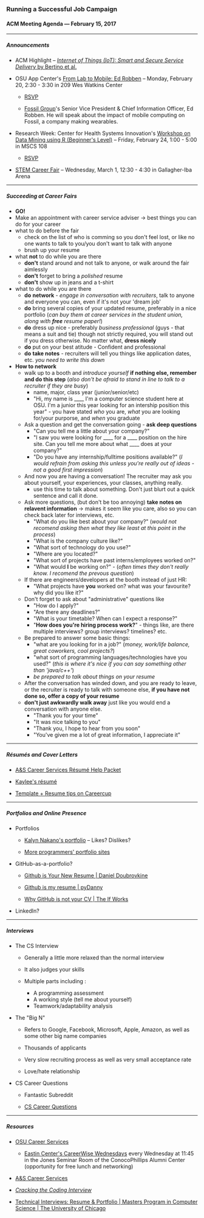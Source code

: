 ### Running a Successful Job Campaign

#### ACM Meeting Agenda — February 15, 2017

***

##### Announcements

- ACM Highlight – [*Internet of Things (IoT): Smart and Secure Service Delivery* by Bertino et al.](http://dl.acm.org/citation.cfm?id=3013520)

- OSU App Center's [From Lab to Mobile: Ed Robben](https://appcenter.okstate.edu/content/lab2mobile) – Monday, February 20, 2:30 - 3:30 in 209 Wes Watkins Center

    - [RSVP](https://docs.google.com/forms/d/e/1FAIpQLScm7xhqpfhColamwxc03qqzsUqH3uWibrEULUCvFmyiCYCj5Q/viewform?c=0&w=1)

    - [Fossil Group](https://www.fossilgroup.com/)'s Senior Vice President & Chief Information Officer, Ed Robben. He will speak about the impact of mobile computing on Fossil, a company making wearables.

- Research Week: Center for Health Systems Innovation's [Workshop on Data Mining using R (Beginner's Level)](https://researchweek.okstate.edu/events/workshop-data-mining-using-statistical-software-r) – Friday, February 24, 1:00 - 5:00 in MSCS 108

    - [RSVP](https://bit.ly/CHSIRDataWorkshop)

- [STEM Career Fair](https://www.myinterfase.com/okstate/CareerFair/Detail/?token=vvK1xwd/Zji8CoyvmZzTbw==) – Wednesday, March 1, 12:30 - 4:30 in Gallagher-Iba Arena

***

##### Succeeding at Career Fairs

* **GO!**
* Make an appointment with career service adviser -> best things you can do for your career
* what to do before the fair
  * check on the list of who is comming so you don't feel lost, or like no one wants to talk to you/you don't want to talk with anyone
  * brush up your resume
* what **not** to do while you are there
  * **don't** stand around and not talk to anyone, or walk around the fair aimlessly
  * **don't** forget to bring a *polished* resume
  * **don't** show up in jeans and a t-shirt
* what to do while you are there
  * **do** **network** - *engage in conversation with recruiters*, talk to anyone and everyone you can, even if it's not your 'dream job'
  * **do** bring several copies of your updated resume, preferably in a nice portfolio (*can buy them at career services in the student union, along with **free** resume paper!*)
  * **do** dress up nice - preferably *business professional* (guys - that means a suit and tie) though not strictly required, you will stand out if you dress otherwise. No matter what, **dress nicely**
  * **do** put on your best atitude - Confident and professional
  * **do** **take notes** - recruiters will tell you things like application dates, etc. *you need to write this down*
* **How to network**
  * walk up to a booth and *introduce yourself* **if nothing else, remember and do this step** (*also don't be afraid to stand in line to talk to a recruiter if they are busy*)
    * name, major, class year (junior/senior/etc)
    * "Hi, my name is ____ I'm a computer science student here at OSU. I'm a junior this year looking for an intership position this year" - you have stated *who* you are, *what* you are looking for/your purporse, and *when* you graduate
  * Ask a question and get the conversation going - **ask deep questions**
    * "Can you tell me a little about your company?"
    * "I saw you were looking for ____ for a ____ position on the hire site. Can you tell me more about what ____ does at your company?"
    * "Do you have any internship/fulltime positions available?" (*I would refrain from asking this unless you're really out of ideas - not a good first impression*)
  * And now you are having a conversation! The recruiter may ask you about yourself, your experiences, your classes, anything really.
    * use this time to talk about something. Don't just blurt out a quick sentence and call it done.
  * Ask more questions, (but don't be too annoying) **take notes on relavent information** -> makes it seem like you care, also so you can check back later for interviews, etc.
    * "What do you like best about your company?" (*would not recomend asking then what they like least at this point in the process*)
    * "What is the company culture like?"
    * "What sort of technology do you use?"
    * "Where are you located?"
    * "What sort of projects have past interns/employees worked on?"
    * "What would **I** be working on?" - (*often times they don't really know. I recomend the prevous question*)
  * If there are engineers/developers at the booth instead of just HR:
    * "What projects have **you** worked on? what was your favourite? why did you like it?"
  * Don't forget to ask about "administrative" questions like
    * "How do I apply?"
    * "Are there any deadlines?"
    * "What is your timetable? When can I expect a response?"
    * "**How does you're hiring process work?**" - things like, are there multiple interviews? group interviews? timelines? etc.
  * Be prepared to answer some basic things:
    * "what are you looking for in a job?" (*money, work/life balance, great coworkers, cool projects?*)
    * "what sort of programming languages/technologies have you used?" (*this is where it's nice if you can say something other than 'java/c++'*)
    * *be prepared to talk about things on your resume*
  * After the conversation has winded down, and you are ready to leave, or the recruiter is ready to talk with someone else, **if you have not done so, offer a copy of your resume**
  * **don't just awkwardly walk away** just like you would end a conversation with anyone else.
      * "Thank you for your time"
      * "It was nice talking to you"
      * "Thank you, I hope to hear from you soon"
      * "You've given me a lot of great information, I appreciate it"

***

##### Résumés and Cover Letters

- [A&S Career Services Résumé Help Packet](http://ascareers.okstate.edu/images/pdf/packets/Resume_packet_for_prehealth_math_and_science_majors.pdf)

- [Kaylee's résumé](https://github.com/OKStateACM/MeetingNotes/blob/master/2016-2017/fall2016/FakeResume_KayleeHartman.docx?raw=true)

- [Template + Resume tips on Careercup](https://www.careercup.com/resume)

***

##### Portfolios and Online Presence

- Portfolios

    - [Kalyn Nakano's portfolio](http://kalynnakano.com) – Likes? Dislikes?

    - [More programmers' portfolio sites](https://github.com/HackathonHackers/personal-sites)

- GitHub-as-a-portfolio?

    - [Github is Your New Resume | Daniel Doubrovkine](http://code.dblock.org/2011/07/14/github-is-your-new-resume.html)

    - [Github is my resume | pyDanny](http://pydanny.blogspot.com/2011/08/github-is-my-resume.html)

    - [Why GitHub is not your CV | The If Works](https://blog.jcoglan.com/2013/11/15/why-github-is-not-your-cv/)

- LinkedIn?

***

##### Interviews

- The CS Interview

    - Generally a little more relaxed than the normal interview

    - It also judges your skills

    - Multiple parts including :
        - A programming assessment
        - A working style (tell me about yourself)
        - Teamwork/adaptability analysis

- The "Big N"

    - Refers to Google, Facebook, Microsoft, Apple, Amazon, as well as some other big name companies

    - Thousands of applicants

    - Very slow recruiting process as well as very small acceptance rate

    - Love/hate relationship

- CS Career Questions

    - Fantastic Subreddit

    - [CS Career Questions](https://www.reddit.com/r/cscareerquestions/)

***

##### Resources

- [OSU Career Services](http://www.hireosugrads.com/)

    - [Eastin Center's CareerWise Wednesdays](https://spears.okstate.edu/eastin/files/cww-flier.pdf) every Wednesday at 11:45 in the Jones Seminar Room of the ConocoPhillips Alumni Center (opportunity for free lunch and networking)

- [A&S Career Services](https://ascareers.okstate.edu)

- [*Cracking the Coding Interview*](https://www.amazon.com/Cracking-Coding-Interview-Programming-Questions/dp/098478280X)

- [Technical Interviews: Resume & Portfolio | Masters Program in Computer Science | The University of Chicago](https://masters.cs.uchicago.edu/page/technical-interviews-resume-portfolio)
